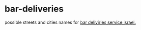 # bar-deliveries
 possible streets and cities names for [bar deliviries service israel.](https://www.bar123.co.il/ords/f?p=200:1:8881087381764:::::)
